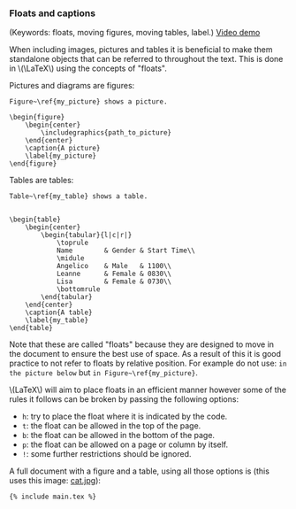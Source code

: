 ### Floats and captions

(Keywords: floats, moving figures, moving tables, label.)
[Video demo](https://www.youtube.com/watch?v=Kmf9yXOodRM)

When including images, pictures and tables it is beneficial to make them
standalone objects that can be referred to throughout the text. This is done in
\\(\LaTeX\\) using the concepts of "floats".

Pictures and diagrams are figures:

```language-latex
Figure~\ref{my_picture} shows a picture.

\begin{figure}
    \begin{center}
        \includegraphics{path_to_picture}
    \end{center}
    \caption{A picture}
    \label{my_picture}
\end{figure}
```

Tables are tables:

```language-latex
Table~\ref{my_table} shows a table.


\begin{table}
    \begin{center}
        \begin{tabular}{l|c|r|}
            \toprule
            Name        & Gender & Start Time\\
            \midule
            Angelico    & Male   & 1100\\
            Leanne      & Female & 0830\\
            Lisa        & Female & 0730\\
            \bottomrule
        \end{tabular}
    \end{center}
    \caption{A table}
    \label{my_table}
\end{table}
```

Note that these are called "floats" because they are designed to move in the
document to ensure the best use of space. As a result of this it is good
practice to not refer to floats by relative position. For example do not use:
`in the picture below` but `in Figure~\ref{my_picture}`.

\\(LaTeX\\) will aim to place floats in an efficient manner however some of the
rules it follows can be broken by passing the following options:

- `h`: try to place the float where it is indicated by the code.
- `t`: the float can be allowed in the top of the page.
- `b`: the float can be allowed in the bottom of the page.
- `p`: the float can be allowed on a page or column by itself.
- `!`: some further restrictions should be ignored.

A full document with a figure and a table, using all those options is (this
uses this image:
<a href="{{root}}/assets/tex/09-captions-and-floats/cat.jpg">cat.jpg</a>):

```language-latex
{% include main.tex %}
```
